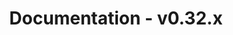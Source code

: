 ---
title: Documentation - v0.32.x
layout: docs_version_index.html
path: /docs/v0.32.x
version: v0.32.x

github_url: "https://github.com/fastify/website/blob/master/src/website/layouts/docs_version_index.html"
---